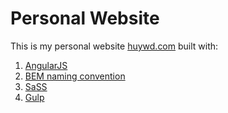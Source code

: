 # Personal Website
This is my personal website [huywd.com](http://huywd.com/) built with:

1. [AngularJS](https://angularjs.org/)
2. [BEM naming convention](http://getbem.com/naming/)
3. [SaSS](http://sass-lang.com/)
4. [Gulp](http://gulpjs.com/)